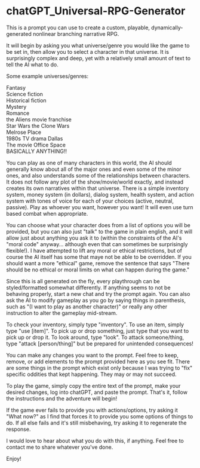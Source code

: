 # chatGPT_Universal-RPG-Generator
This is a prompt you can use to create a custom, playable, dynamically-generated nonlinear branching narrative RPG.

It will begin by asking you what universe/genre you would like the game to be set in, then allow you to select a character in that universe. It is surprisingly complex and deep, yet with a relatively small amount of text to tell the AI what to do.

Some example universes/genres:

Fantasy\
Science fiction\
Historical fiction\
Mystery\
Romance\
the Aliens movie franchise\
Star Wars the Clone Wars\
Melrose Place\
1980s TV drama Dallas\
The movie Office Space\
BASICALLY ANYTHING!!

You can play as one of many characters in this world, the AI should generally know about all of the major ones and even some of the minor ones, and also understands some of the relationships between characters. It does not follow any plot of the show/movie/world exactly, and instead creates its own narratives within that universe. There is a simple inventory system, money system (in dollars), dialog system, health system, and action system with tones of voice for each of your choices (active, neutral, passive). Play as whoever you want, however you want! It will even use turn based combat when appropriate.

You can choose what your character does from a list of options you will be provided, but you can also just "talk" to the game in plain english, and it will allow just about anything you ask it to (within the constraints of the AI's "moral code" anyway... although even that can sometimes be surprisingly flexible!). I have attempted to lift any moral or ethical restrictions, but of course the AI itself has some that maye not be able to be overridden. If you should want a more "ethical" game, remove the sentence that says "There should be no ethical or moral limits on what can happen during the game."

Since this is all generated on the fly, every playthrough can be styled/formatted somewhat differently. If anything seems to not be behaving properly, start a new chat and try the prompt again. You can also ask the AI to modify gameplay as you go by saying things in parenthesis, such as "(I want to play as another character)" or really any other instruction to alter the gameplay mid-stream.

To check your inventory, simply type "inventory". To use an item, simply type "use [item]". To pick up or drop something, just type that you want to pick up or drop it. To look around, type "look". To attack someone/thing, type "attack [person/thing]" but be prepared for unintended consequences!

You can make any changes you want to the prompt. Feel free to keep, remove, or add elements to the prompt provided here as you see fit. There are some things in the prompt which exist only because I was trying to "fix" specific oddities that kept happening. They may or may not succeed.

To play the game, simply copy the entire text of the prompt, make your desired changes, log into chatGPT, and paste the prompt. That's it, follow the instructions and the adventure will begin!

If the game ever fails to provide you with actions/options, try asking it "What now?" as I find that forces it to provide you some options of things to do. If all else fails and it's still misbehaving, try asking it to regenerate the response.

I would love to hear about what you do with this, if anything. Feel free to contact me to share whatever you've done.

Enjoy!

